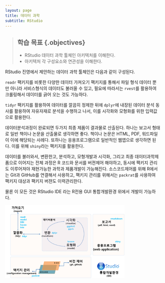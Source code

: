 ```yaml
---
layout: page
title: 데이터 과학
subtitle: RStudio
---
```


> ## 학습 목표 {.objectives}
>
> * RStudio 데이터 과학 툴체인 아키텍처를 이해한다.
> * 아키텍처 각 구성요소와 연관성을 이해한다.


RStudio 진영에서 제안하는 데이터 과학 툴체인은 다음과 같이 구성된다.

`readr` 팩키지를 비롯한 다양한 데이터 가져오기 팩키지를 통해서 파일 형식 데이터 뿐만 아니라
서비스형식의 데이터도 불러올 수 있고, 필요에 따라서는 `rvest`를 활용하여 크롤링해서 데이터를 긁어 오는 것도 가능하다.

`tidyr` 팩키지를 활용하여 데이터를 깔끔히 정제한 뒤에 `dplyr`에 내장된 데이터 분석 동사를 활용하여 자유자재로 분석을 수행하고 나서, 이를 시각화와 모형화를 위한 입력값으로 활용한다.

데이터분석과정이 완료되면 두가지 최종 제품이 결과물로 산출된다. 하나는 보고서 형태로 일반 책이나 논문을 산출물로 생각하면 좋다. 책이나 논문은 HTML, PDF, 워드파일이 이에 해당되는 사례다.
또하나는 응용프로그램으로 일반적인 웹앱으로 생각하면 된다. 이를 위해 `shiny`라는 팩키지를 활용한다.

데이터를 불러와서, 변환한고, 분석하고, 모형개발과 시각화, 그리고 최종 데이터과학제품으로 이어지는 전체 과정은 R 코드와 문서를 버젼제어 해야하고, 동시에 팩키지 관리도 이루어져야 재현가능한 과학과 제품개발이 가능해진다.
소스코드제어를 위해 R에서는 Git과 GitHub를 연결해서 사용하고,
팩키지 관리를 위해서는 `packrat`를 사용하여 팩키지 대상과 팩키지 버젼도 이력관리한다.

물론 이 모든 것은 RStudio IDE 라는 R전용 GUI 통합개발환경 위에서 개발이 가능하다.

<img src="fig/rstudio-data-science-architecture.png" alt="RStudio" width="77%" />

